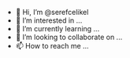 - 👋 Hi, I’m @serefcelikel
- 👀 I’m interested in ...
- 🌱 I’m currently learning ...
- 💞️ I’m looking to collaborate on ...
- 📫 How to reach me ...

<!---
serefcelikel/serefcelikel is a ✨ special ✨ repository because its `README.md` (this file) appears on your GitHub profile.
You can click the Preview link to take a look at your changes.
--->
